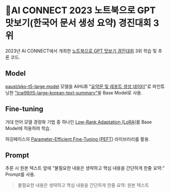 # 🥉AI CONNECT 2023 노트북으로 GPT 맛보기(한국어 문서 생성 요약) 경진대회 3위

2023년 AI CONNECT에서 개최한 [노트북으로 GPT 맛보기 경진대회](https://aiconnect.kr/competition/detail/223/task/272/taskInfo) 3위 학습 및 추론 코드.

## Model

[paust/pko-t5-large model](https://huggingface.co/paust/pko-t5-large) 모델을 AIHUB "[요약문 및 레포트 생성 데이터](https://aihub.or.kr/aihubdata/data/view.do?currMenu=115&topMenu=100&aihubDataSe=realm&dataSetSn=582)"로 파인튜닝한 ["lcw99/t5-large-korean-text-summary"](https://huggingface.co/lcw99/t5-large-korean-text-summary)을 Base Model로 사용.

## Fine-tuning

거대 언어 모델 경량화 기법 중 하나인 [Low-Rank Adaptation (LoRA)](https://arxiv.org/pdf/2106.09685.pdf)를 Base Model에 적용하여 학습.


허깅페이스의 [Parameter-Efficient Fine-Tuning (PEFT)](https://github.com/huggingface/peft) 라이브러리를 활용.

## Prompt

추론 시 원본 텍스트 앞에 "불필요한 내용은 생략하고 핵심 내용을 간단하게 한줄 요약:" Prompt를 사용.
<Blockquote>
불필요한 내용은 생략하고 핵심 내용을 간단하게 한줄 요약: 원본 텍스트
</Blockquote>
